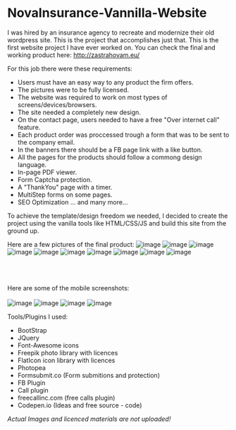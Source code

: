 # NovaInsurance-Vannilla-Website
I was hired by an insurance agency to recreate and modernize their old wordpress site. This is the project that accomplishes just that.
This is the first website project I have ever worked on. You can check the final and working product here: http://zastrahovam.eu/

For this job there were these requirements:
- Users must have an easy way to any product the firm offers.
- The pictures were to be fully licensed.
- The website was required to work on most types of screens/devices/browsers.
- The site needed a completely new design.
- On the contact page, users needed to have a free "Over internet call" feature.
- Each product order was proccessed trough a form that was to be sent to the company email.
- In the banners there should be a FB page link with a like button.
- All the pages for the products should follow a commong design language.
- In-page PDF viewer.
- Form Captcha protection.
- A "ThankYou" page with a timer.
- MultiStep forms on some pages.
- SEO Optimization
... and many more...

To achieve the template/design freedom we needed, I decided to create the project using the vanilla tools like HTML/CSS/JS and build this site from the ground up.

Here are a few pictures of the final product:
![image](https://user-images.githubusercontent.com/72268734/209375479-0e9064ef-aa31-4b2b-abc7-26010f63f3fd.png)
![image](https://user-images.githubusercontent.com/72268734/209375535-cc491e68-7124-4a97-8b23-a877ac6fa899.png)
![image](https://user-images.githubusercontent.com/72268734/209375556-c650004c-b97c-4c16-9a14-3e3a2a974588.png)
![image](https://user-images.githubusercontent.com/72268734/209375578-11bdf999-b939-453c-a6c5-38180337d064.png)
![image](https://user-images.githubusercontent.com/72268734/209375601-72908c0f-8105-44ac-bfc9-f0b914dccaa7.png)
![image](https://user-images.githubusercontent.com/72268734/209375625-bc90db54-feae-47c7-b47b-e31922d27c55.png)
![image](https://user-images.githubusercontent.com/72268734/209375642-d26aebd3-5ea9-49d7-a597-485a898a5483.png)
![image](https://user-images.githubusercontent.com/72268734/209375658-b4f3fb2e-eb99-4eb0-9ea2-ea11f8b8dca8.png)
![image](https://user-images.githubusercontent.com/72268734/209375897-f2db984b-45b4-4136-b1f3-387d6e305fc3.png)
![image](https://user-images.githubusercontent.com/72268734/209375932-27c53f5c-3554-42fd-8e63-38f455d91b67.png)

<br><br><br>
Here are some of the mobile screenshots:<br><br>
![image](https://user-images.githubusercontent.com/72268734/209375995-c0a4c2da-f174-4ab1-8590-7a5d1db34c34.png)
![image](https://user-images.githubusercontent.com/72268734/209376018-994fdf6a-9d7e-4aad-8856-a79c9b778958.png)
![image](https://user-images.githubusercontent.com/72268734/209376053-184293a2-daea-43bc-bfd3-f2843128f7b5.png)
![image](https://user-images.githubusercontent.com/72268734/209376100-d8f89f05-ac00-4f73-8454-ea9a5191be37.png)



Tools/Plugins I used:
- BootStrap
- JQuery
- Font-Awesome icons
- Freepik photo library with licences
- FlatIcon icon library with licences
- Photopea
- Formsubmit.co (Form submitions and protection)
- FB Plugin
- Call plugin
- freecallinc.com (free calls plugin)
- Codepen.io (Ideas and free source - code)


*Actual Images and licenced materials are not uploaded!*

